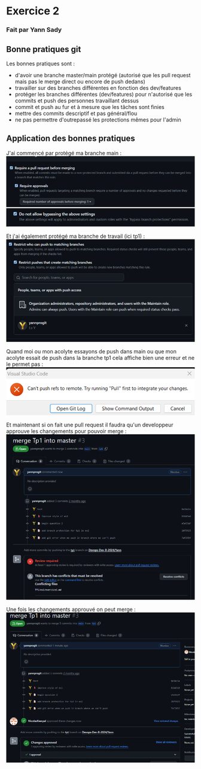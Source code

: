 # Exercice 2
### Fait par Yann Sady

## Bonne pratiques git
Les bonnes pratiques sont :
- d'avoir une branche master/main protégé (autorisé que les pull request mais pas le merge direct ou encore de push dedans)
- travailler sur des branches différentes en fonction des dev/features
- protéger les branches différentes (dev/features) pour n'autorisé que les commits et push des personnes travaillant dessus
- commit et push au fur et à mesure que les tâches sont finies
- mettre des commits descriptif et pas général/flou
- ne pas permettre d'outrepassé les protections mêmes pour l'admin

## Application des bonnes pratiques
J'ai commencé par protégé ma branche main :  
![alt text](images/1.png)   
![alt text](images/3.png)  
  
Et j'ai également protégé ma branche de travail (ici tp1) :  
![alt text](images/4.png)  
  
Quand moi ou mon acolyte essayons de push dans main ou que mon acolyte essait de push dans la branche tp1 cela affiche bien une erreur et ne le permet pas :  
![alt text](images/5.png)  
  
Et maintenant si on fait une pull request il faudra qu'un developpeur approuve les changements pour pouvoir merge :  
![alt text](images/6.png)  
  
Une fois les changements approuvé on peut merge :  
![alt text](images/7.png)  
